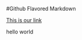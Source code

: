
#Github Flavored Markdown



<!DOCTYPE html>
<html>
<head>
  <title> We are having an *awesome* time making markdown! </title>
</head>
<body>

[This is our link](https://www.github.com)

</body>
</html>hello world
